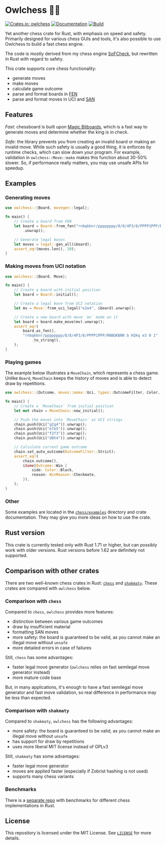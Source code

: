 # Owlchess 🦉🦀

[![Crates.io: owlchess](https://img.shields.io/crates/v/owlchess.svg)](https://crates.io/crates/owlchess)
[![Documentation](https://img.shields.io/docsrs/owlchess/latest)](https://docs.rs/owlchess)
[![Build](https://github.com/alex65536/owlchess/actions/workflows/build.yml/badge.svg?branch=master)](https://github.com/alex65536/owlchess/actions/workflows/build.yml)

Yet another chess crate for Rust, with emphasis on speed and safety. Primarily designed for various
chess GUIs and tools, it's also possible to use Owlchess to build a fast chess engine.

The code is mostly derived from my chess engine [SoFCheck](https://github.com/alex65536/sofcheck),
but rewritten in Rust with regard to safety.

This crate supports core chess functionality:

- generate moves
- make moves
- calculate game outcome
- parse and format boards in [FEN](https://en.wikipedia.org/wiki/Forsyth%E2%80%93Edwards_Notation)
- parse and format moves in UCI and [SAN](https://en.wikipedia.org/wiki/Algebraic_notation_\(chess\))

## Features

_Fast_: chessboard is built upon [Magic Bitboards](https://www.chessprogramming.org/Magic_Bitboards),
which is a fast way to generate moves and determine whether the king is in check.

_Safe_: the library prevents you from creating an invalid board or making an invalid move. While such
safety is usually a good thing, it is enforces by runtime checks, which can slow down your program. For
example, validation in `owlchess::Move::make` makes this function about 30-50% slower. So, if performance
really matters, you may use unsafe APIs for speedup.

## Examples

### Generating moves

```rust
use owlchess::{Board, movegen::legal};

fn main() {
    // Create a board from FEN
    let board = Board::from_fen("rnbqkbnr/pppppppp/8/8/4P3/8/PPPP1PPP/RNBQKBNR b KQkq e3 0 1")
        .unwrap();

    // Generate legal moves
    let moves = legal::gen_all(&board);
    assert_eq!(moves.len(), 20);
}
```

### Making moves from UCI notation

```rust
use owlchess::{Board, Move};

fn main() {
    // Create a board with initial position
    let board = Board::initial();

    // Create a legal move from UCI notation
    let mv = Move::from_uci_legal("e2e4", &board).unwrap();

    // Create a new board with move `mv` made on it
    let board = board.make_move(mv).unwrap();
    assert_eq!(
        board.as_fen(),
        "rnbqkbnr/pppppppp/8/8/4P3/8/PPPP1PPP/RNBQKBNR b KQkq e3 0 1"
            .to_string(),
    );
}
```

### Playing games

The example below illustrates a `MoveChain`, which represents a chess game. Unlike `Board`, `MoveChain` keeps
the history of moves and is able to detect draw by repetitions.

```rust
use owlchess::{Outcome, moves::make::Uci, types::OutcomeFilter, Color, WinReason, MoveChain};

fn main() {
    // Create a `MoveChain` from initial position
    let mut chain = MoveChain::new_initial();

    // Push the moves into `MoveChain` as UCI strings
    chain.push(Uci("g2g4")).unwrap();
    chain.push(Uci("e7e5")).unwrap();
    chain.push(Uci("f2f3")).unwrap();
    chain.push(Uci("d8h4")).unwrap();

    // Calculate current game outcome
    chain.set_auto_outcome(OutcomeFilter::Strict);
    assert_eq!(
        chain.outcome(),
        &Some(Outcome::Win {
            side: Color::Black,
            reason: WinReason::Checkmate,
        }),
    );
}
```

### Other

Some examples are located in the [`chess/examples`](chess/examples) directory and crate documentation.
They may give you more ideas on how to use the crate.

## Rust version

This crate is currently tested only with Rust 1.71 or higher, but can possibly work with older versions.
Rust versions before 1.62 are definitely not supported.

## Comparison with other crates

There are two well-known chess crates in Rust: [`chess`](https://github.com/jordanbray/chess) and
[`shakmaty`](https://github.com/niklasf/shakmaty). These crates are compared with `owlchess` below.

### Comparison with `chess`

Compared to `chess`, `owlchess` provides more features:

- distinction between various game outcomes
- draw by insufficient material
- formatting SAN moves
- more safety: the board is guaranteed to be valid, as you cannot make an illegal move without `unsafe`
- more detailed errors in case of failures

Still, `chess` has some advantages:

- faster legal move generator (`owlchess` relies on fast semilegal move generator instead)
- more mature code base

But, in many applications, it's enough to have a fast semilegal move generator and fast move validation, so
real difference in performance may be less than expected.

### Comparison with `shakmaty`

Compared to `shakmaty`, `owlchess` has the following advantages:

- more safety: the board is guaranteed to be valid, as you cannot make an illegal move without `unsafe`
- has support for draw by repetitions
- uses more liberal MIT license instead of GPLv3

Still, `shakmaty` has some advantages:

- faster legal move generator
- moves are applied faster (especially if Zobrist hashing is not used)
- supports many chess variants

### Benchmarks

There is a [separate repo](https://github.com/alex65536/chess_bench) with benchmarks for different
chess implementations in Rust.

## License

This repository is licensed under the MIT License. See [`LICENSE`](LICENSE) for more details.
